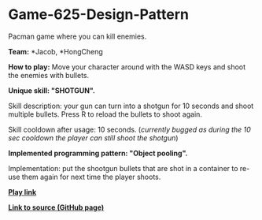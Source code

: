 # Game-625-Design-Pattern
Pacman game where you can kill enemies. 


**Team:**
*Jacob, 
*HongCheng


**How to play:** 
Move your character around with the WASD keys and shoot the enemies with bullets. 



**Unique skill: "SHOTGUN".**

Skill description: your gun can turn into a shotgun for 10 seconds and shoot multiple bullets. Press R to reload the bullets to shoot again. 

Skill cooldown after usage: 10 seconds. (_currently bugged as during the 10 sec cooldown the player can still shoot the shotgun_)



**Implemented programming pattern: "Object pooling".**

Implementation: put the shootgun bullets that are shot in a container to re-use them again for next time the player shoots. 




[**Play link**](https://zhang-ale.github.io/Game-625-Design-Pattern/Build/) 

[**Link to source (GitHub page)**](https://github.com/Zhang-Ale/Game-625-Design-Pattern) 
